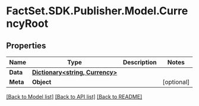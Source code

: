 # FactSet.SDK.Publisher.Model.CurrencyRoot

## Properties

Name | Type | Description | Notes
------------ | ------------- | ------------- | -------------
**Data** | [**Dictionary&lt;string, Currency&gt;**](Currency.md) |  | 
**Meta** | **Object** |  | [optional] 

[[Back to Model list]](../README.md#documentation-for-models) [[Back to API list]](../README.md#documentation-for-api-endpoints) [[Back to README]](../README.md)

